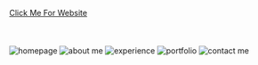 <a href="https://ombhesania.netlify.app/" target="_blank">Click Me For Website</a>
<br><br><br><br>
![homepage](https://user-images.githubusercontent.com/48543687/167430874-6f645dbc-41d9-47fc-b5a9-61cf2a204ac9.PNG)
![about me](https://user-images.githubusercontent.com/48543687/167430885-c63b1360-7cef-4b18-9dce-3ac1addb1988.PNG)
![experience](https://user-images.githubusercontent.com/48543687/167430910-a51ba628-5b37-462e-85da-2a795e42c0fc.PNG)
![portfolio](https://user-images.githubusercontent.com/48543687/167430914-b33328d6-c5ab-4ae2-a553-471e93cca94e.PNG)
![contact me](https://user-images.githubusercontent.com/48543687/167430917-a9ef0f51-4029-4b8a-91f5-6b845f336623.PNG)


